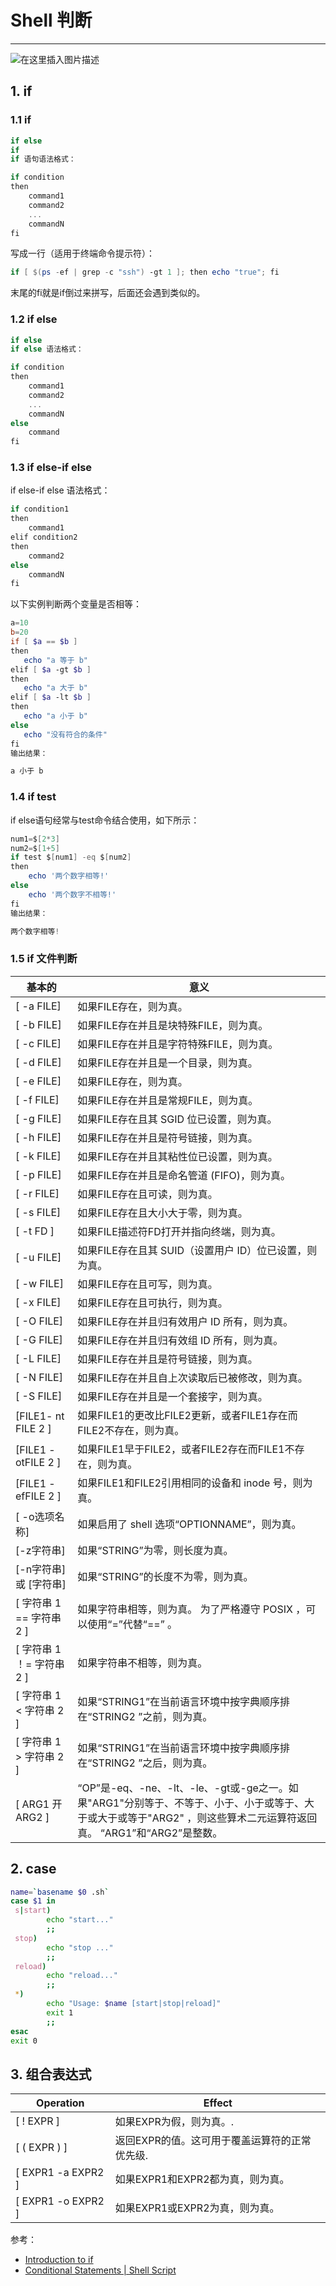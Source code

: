 #  Shell 判断


---

![在这里插入图片描述](https://i-blog.csdnimg.cn/blog_migrate/8816bf94ae02603e75c26be21430f08c.gif#pic_center)


## 1. if
###  1.1 if 
```powershell
if else
if
if 语句语法格式：

if condition
then
    command1 
    command2
    ...
    commandN 
fi
```

写成一行（适用于终端命令提示符）：

```powershell
if [ $(ps -ef | grep -c "ssh") -gt 1 ]; then echo "true"; fi
```

末尾的fi就是if倒过来拼写，后面还会遇到类似的。

###  1.2 if else
```powershell
if else
if else 语法格式：

if condition
then
    command1 
    command2
    ...
    commandN
else
    command
fi
```
###  1.3 if else-if else
if else-if else 语法格式：

```powershell
if condition1
then
    command1
elif condition2 
then 
    command2
else
    commandN
fi
```

以下实例判断两个变量是否相等：

```powershell
a=10
b=20
if [ $a == $b ]
then
   echo "a 等于 b"
elif [ $a -gt $b ]
then
   echo "a 大于 b"
elif [ $a -lt $b ]
then
   echo "a 小于 b"
else
   echo "没有符合的条件"
fi
输出结果：

a 小于 b
```
###  1.4 if test
if else语句经常与test命令结合使用，如下所示：

```powershell
num1=$[2*3]
num2=$[1+5]
if test $[num1] -eq $[num2]
then
    echo '两个数字相等!'
else
    echo '两个数字不相等!'
fi
输出结果：

两个数字相等!
```

### 1.5 if 文件判断
| 基本的                | 意义                                                                                                        |
|--------------------|-----------------------------------------------------------------------------------------------------------|
| [ -a FILE]          | 如果FILE存在，则为真。                                                                                             |
| [ -b FILE]           | 如果FILE存在并且是块特殊FILE，则为真。                                                                                     |
| [ -c FILE]           | 如果FILE存在并且是字符特殊FILE，则为真。                                                                                    |
| [ -d FILE]           | 如果FILE存在并且是一个目录，则为真。                                                                                      |
| [ -e FILE]           | 如果FILE存在，则为真。                                                                                             |
| [ -f FILE]           | 如果FILE存在并且是常规FILE，则为真。                                                                                      |
| [ -g FILE]           | 如果FILE存在且其 SGID 位已设置，则为真。                                                                                 |
| [ -h FILE]           | 如果FILE存在并且是符号链接，则为真。                                                                                      |
| [ -k FILE]           | 如果FILE存在并且其粘性位已设置，则为真。                                                                                    |
| [ -p FILE]           | 如果FILE存在并且是命名管道 (FIFO)，则为真。                                                                               |
| [ -r FILE]           | 如果FILE存在且可读，则为真。                                                                                          |
| [ -s FILE]           | 如果FILE存在且大小大于零，则为真。                                                                                       |
| [ -t FD ]          | 如果FILE描述符FD打开并指向终端，则为真。                                                                                     |
| [ -u FILE]           | 如果FILE存在且其 SUID（设置用户 ID）位已设置，则为真。                                                                         |
| [ -w FILE]           | 如果FILE存在且可写，则为真。                                                                                          |
| [ -x FILE]           | 如果FILE存在且可执行，则为真。                                                                                         |
| [ -O FILE]           | 如果FILE存在并且归有效用户 ID 所有，则为真。                                                                                |
| [ -G FILE]           | 如果FILE存在并且归有效组 ID 所有，则为真。                                                                                 |
| [ -L FILE]           | 如果FILE存在并且是符号链接，则为真。                                                                                      |
| [ -N FILE]           | 如果FILE存在并且自上次读取后已被修改，则为真。                                                                                 |
| [ -S FILE]           | 如果FILE存在并且是一个套接字，则为真。                                                                                     |
| [FILE1- nt FILE 2 ]    | 如果FILE1的更改比FILE2更新，或者FILE1存在而FILE2不存在，则为真。                                                                |
| [FILE1 -otFILE 2 ]     | 如果FILE1早于FILE2，或者FILE2存在而FILE1不存在，则为真。                                                                    |
| [FILE1 -efFILE 2 ]     | 如果FILE1和FILE2引用相同的设备和 inode 号，则为真。                                                                        |
| [ -o选项名称]          | 如果启用了 shell 选项“OPTIONNAME”，则为真。                                                                           |
| [-z字符串]            | 如果“STRING”为零，则长度为真。                                                                                       |
| [-n字符串] 或 [字符串]    | 如果“STRING”的长度不为零，则为真。                                                                                     |
| [ 字符串 1 == 字符串 2 ] | 如果字符串相等，则为真。 为了严格遵守 POSIX ，可以使用“=”代替“==” 。                                                                |
| [ 字符串 1 ！= 字符串 2 ] | 如果字符串不相等，则为真。                                                                                             |
| [ 字符串 1 < 字符串 2 ]  | 如果“STRING1”在当前语言环境中按字典顺序排在“STRING2 ”之前，则为真。                                                               |
| [ 字符串 1 > 字符串 2 ]  | 如果“STRING1”在当前语言环境中按字典顺序排在“STRING2 ”之后，则为真。                                                               |
| [ ARG1 开 ARG2 ]    | “OP”是-eq、-ne、-lt、-le、-gt或-ge之一。如果"ARG1"分别等于、不等于、小于、小于或等于、大于或大于或等于"ARG2" ，则这些算术二元运算符返回真。 “ARG1”和“ARG2”是整数。 |


## 2. case

```bash
name=`basename $0 .sh`
case $1 in
 s|start)
        echo "start..."
        ;;
 stop)
        echo "stop ..."
        ;;
 reload)
        echo "reload..."
        ;;
 *)
        echo "Usage: $name [start|stop|reload]"
        exit 1
        ;;
esac
exit 0
```

##  3. 组合表达式

| Operation          | Effect                                                                                      |
|--------------------|---------------------------------------------------------------------------------------------|
| [ ! EXPR ]         | 如果EXPR为假，则为真。.                                                                      |
| [ ( EXPR ) ]       | 返回EXPR的值。这可用于覆盖运算符的正常优先级. |
| [ EXPR1 -a EXPR2 ] | 如果EXPR1和EXPR2都为真，则为真。                                                  |
| [ EXPR1 -o EXPR2 ] | 如果EXPR1或EXPR2为真，则为真。                                                     |


参考：

 - [Introduction to if](https://tldp.org/LDP/Bash-Beginners-Guide/html/sect_07_01.html)
 - [Conditional Statements | Shell Script](https://www.geeksforgeeks.org/conditional-statements-shell-script/)

